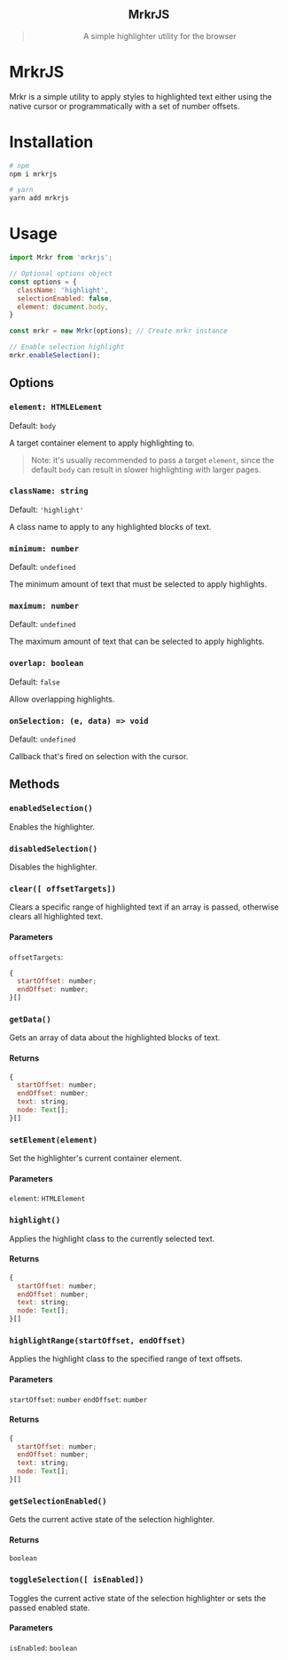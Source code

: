 <div align="center">
  <h2>MrkrJS</h2>
  <blockquote>A simple highlighter utility for the browser</blockquote>
</div>

# MrkrJS
Mrkr is a simple utility to apply styles to highlighted text either using the native cursor or programmatically with a set of number offsets.

# Installation
```bash
# npm
npm i mrkrjs

# yarn
yarn add mrkrjs
```

# Usage
```javascript
import Mrkr from 'mrkrjs';

// Optional options object
const options = {
  className: 'highlight',
  selectionEnabled: false,
  element: document.body,
}

const mrkr = new Mrkr(options); // Create mrkr instance

// Enable selection highlight
mrkr.enableSelection();
```

## Options
### `element: HTMLELement`
Default: `body`

A target container element to apply highlighting to.
> Note: it's usually recommended to pass a target `element`, since the default `body` can result in slower highlighting with larger pages.

### `className: string`
Default: `'highlight'`

A class name to apply to any highlighted blocks of text.

### `minimum: number`
Default: `undefined`

The minimum amount of text that must be selected to apply highlights.

### `maximum: number`
Default: `undefined`

The maximum amount of text that can be selected to apply highlights.

### `overlap: boolean`
Default: `false`

Allow overlapping highlights.

### `onSelection: (e, data) => void`
Default: `undefined`

Callback that's fired on selection with the cursor.

## Methods

### `enabledSelection()`
Enables the highlighter.

### `disabledSelection()`
Disables the highlighter.

### `clear([ offsetTargets])`
Clears a specific range of highlighted text if an array is passed, otherwise clears all highlighted text.
#### Parameters
`offsetTargets`: 
```javascript
{
  startOffset: number;
  endOffset: number;
}[]
```

### `getData()`
Gets an array of data about the highlighted blocks of text.
#### Returns
```javascript
{
  startOffset: number;
  endOffset: number;
  text: string;
  node: Text[];
}[]
```

### `setElement(element)`
Set the highlighter's current container element.
#### Parameters
`element`: `HTMLElement`



### `highlight()`
Applies the highlight class to the currently selected text.
#### Returns
```javascript
{
  startOffset: number;
  endOffset: number;
  text: string;
  node: Text[];
}[]
```

### `highlightRange(startOffset, endOffset)`
Applies the highlight class to the specified range of text offsets.
#### Parameters
`startOffset`: `number`
`endOffset`: `number`

#### Returns
```javascript
{
  startOffset: number;
  endOffset: number;
  text: string;
  node: Text[];
}[]
```

### `getSelectionEnabled()`
Gets the current active state of the selection highlighter.
#### Returns
`boolean`

### `toggleSelection([ isEnabled])`
Toggles the current active state of the selection highlighter or sets the passed enabled state.
#### Parameters
`isEnabled`: `boolean`

